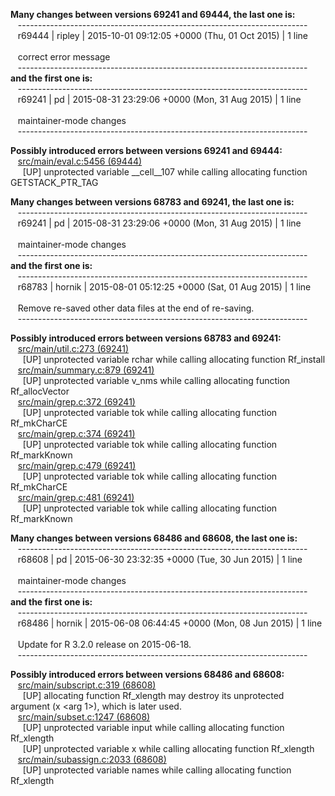 __Many changes between versions 69241 and 69444, the last one is:__  
&nbsp;&nbsp;  ------------------------------------------------------------------------  
&nbsp;&nbsp;  r69444 | ripley | 2015-10-01 09:12:05 +0000 (Thu, 01 Oct 2015) | 1 line  
&nbsp;&nbsp;    
&nbsp;&nbsp;  correct error message  
&nbsp;&nbsp;  ------------------------------------------------------------------------  
__and the first one is:__  
&nbsp;&nbsp;  ------------------------------------------------------------------------  
&nbsp;&nbsp;  r69241 | pd | 2015-08-31 23:29:06 +0000 (Mon, 31 Aug 2015) | 1 line  
&nbsp;&nbsp;    
&nbsp;&nbsp;  maintainer-mode changes  
&nbsp;&nbsp;  ------------------------------------------------------------------------  
  
__Possibly introduced errors between versions 69241 and 69444:__  
&nbsp;&nbsp;  [src/main/eval.c:5456 (69444)](https://github.com/wch/r-source/blob/eeac7b453fff991ec36509b87397d5a94897417e/src/main/eval.c/#L5456)  
&nbsp;&nbsp;&nbsp;&nbsp;    [UP] unprotected variable __cell__107 while calling allocating function GETSTACK_PTR_TAG  
  
  
__Many changes between versions 68783 and 69241, the last one is:__  
&nbsp;&nbsp;  ------------------------------------------------------------------------  
&nbsp;&nbsp;  r69241 | pd | 2015-08-31 23:29:06 +0000 (Mon, 31 Aug 2015) | 1 line  
&nbsp;&nbsp;    
&nbsp;&nbsp;  maintainer-mode changes  
&nbsp;&nbsp;  ------------------------------------------------------------------------  
__and the first one is:__  
&nbsp;&nbsp;  ------------------------------------------------------------------------  
&nbsp;&nbsp;  r68783 | hornik | 2015-08-01 05:12:25 +0000 (Sat, 01 Aug 2015) | 1 line  
&nbsp;&nbsp;    
&nbsp;&nbsp;  Remove re-saved other data files at the end of re-saving.  
&nbsp;&nbsp;  ------------------------------------------------------------------------  
  
__Possibly introduced errors between versions 68783 and 69241:__  
&nbsp;&nbsp;  [src/main/util.c:273 (69241)](https://github.com/wch/r-source/blob/9fe55e21d6b4b953b066a8d4811d90651155a678/src/main/util.c/#L273)  
&nbsp;&nbsp;&nbsp;&nbsp;    [UP] unprotected variable rchar while calling allocating function Rf_install  
&nbsp;&nbsp;  [src/main/summary.c:879 (69241)](https://github.com/wch/r-source/blob/9fe55e21d6b4b953b066a8d4811d90651155a678/src/main/summary.c/#L879)  
&nbsp;&nbsp;&nbsp;&nbsp;    [UP] unprotected variable v_nms while calling allocating function Rf_allocVector  
&nbsp;&nbsp;  [src/main/grep.c:372 (69241)](https://github.com/wch/r-source/blob/9fe55e21d6b4b953b066a8d4811d90651155a678/src/main/grep.c/#L372)  
&nbsp;&nbsp;&nbsp;&nbsp;    [UP] unprotected variable tok while calling allocating function Rf_mkCharCE  
&nbsp;&nbsp;  [src/main/grep.c:374 (69241)](https://github.com/wch/r-source/blob/9fe55e21d6b4b953b066a8d4811d90651155a678/src/main/grep.c/#L374)  
&nbsp;&nbsp;&nbsp;&nbsp;    [UP] unprotected variable tok while calling allocating function Rf_markKnown  
&nbsp;&nbsp;  [src/main/grep.c:479 (69241)](https://github.com/wch/r-source/blob/9fe55e21d6b4b953b066a8d4811d90651155a678/src/main/grep.c/#L479)  
&nbsp;&nbsp;&nbsp;&nbsp;    [UP] unprotected variable tok while calling allocating function Rf_mkCharCE  
&nbsp;&nbsp;  [src/main/grep.c:481 (69241)](https://github.com/wch/r-source/blob/9fe55e21d6b4b953b066a8d4811d90651155a678/src/main/grep.c/#L481)  
&nbsp;&nbsp;&nbsp;&nbsp;    [UP] unprotected variable tok while calling allocating function Rf_markKnown  
  
  
__Many changes between versions 68486 and 68608, the last one is:__  
&nbsp;&nbsp;  ------------------------------------------------------------------------  
&nbsp;&nbsp;  r68608 | pd | 2015-06-30 23:32:35 +0000 (Tue, 30 Jun 2015) | 1 line  
&nbsp;&nbsp;    
&nbsp;&nbsp;  maintainer-mode changes  
&nbsp;&nbsp;  ------------------------------------------------------------------------  
__and the first one is:__  
&nbsp;&nbsp;  ------------------------------------------------------------------------  
&nbsp;&nbsp;  r68486 | hornik | 2015-06-08 06:44:45 +0000 (Mon, 08 Jun 2015) | 1 line  
&nbsp;&nbsp;    
&nbsp;&nbsp;  Update for R 3.2.0 release on 2015-06-18.  
&nbsp;&nbsp;  ------------------------------------------------------------------------  
  
__Possibly introduced errors between versions 68486 and 68608:__  
&nbsp;&nbsp;  [src/main/subscript.c:319 (68608)](https://github.com/wch/r-source/blob/ebb4b8e50d6a05d9caaf64441e09afe8206eeb3c/src/main/subscript.c/#L319)  
&nbsp;&nbsp;&nbsp;&nbsp;    [UP] allocating function Rf_xlength may destroy its unprotected argument (x <arg 1>), which is later used.  
&nbsp;&nbsp;  [src/main/subset.c:1247 (68608)](https://github.com/wch/r-source/blob/ebb4b8e50d6a05d9caaf64441e09afe8206eeb3c/src/main/subset.c/#L1247)  
&nbsp;&nbsp;&nbsp;&nbsp;    [UP] unprotected variable input while calling allocating function Rf_xlength  
&nbsp;&nbsp;&nbsp;&nbsp;    [UP] unprotected variable x while calling allocating function Rf_xlength  
&nbsp;&nbsp;  [src/main/subassign.c:2033 (68608)](https://github.com/wch/r-source/blob/ebb4b8e50d6a05d9caaf64441e09afe8206eeb3c/src/main/subassign.c/#L2033)  
&nbsp;&nbsp;&nbsp;&nbsp;    [UP] unprotected variable names while calling allocating function Rf_xlength  
  
  
